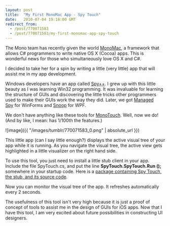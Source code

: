 ```yaml
---
layout: post
title:  "My First MonoMac App - Spy Touch"
date:   2010-07-04 19:18:00 GMT
redirect_from:
  - /post/770071583
  - /post/770071583/my-first-monomac-app-spy-touch
---
```




The Mono team has recently given the world [MonoMac](http://tirania.org/blog/archive/2010/Apr-19.html), a framework that allows C# programmers to write native OS X (Cocoa) apps. This is wonderful news for those who simultaneously love OS X and C#.

I decided to take her for a spin by writing a little (very little) app that will assist me in my app development.

Windows developers have an app called [Spy++](http://msdn.microsoft.com/en-us/library/aa242713(v=VS.60).aspx). I grew up with this little beauty as I was learning Win32 programming. It was invaluable for learning the structure of GUIs and discovering the little tricks other programmers used to make their GUIs work the way they did. Later, we got [Managed Spy](http://msdn.microsoft.com/en-us/magazine/cc163617.aspx) for WinForms and [Snoop](http://snoopwpf.codeplex.com/) for WPF.

We don't have anything like these tools for [MonoTouch](http://monotouch.net/). Well, now we do! (And by like, I mean: has 1/100th the features.)

![image]({{ "/images/tumblr/770071583_0.png" | absolute_url }})

This little app (can I say little enough?) displays the active visual tree of your app while it is running. As you navigate the visual tree, the active view gets highlighted in a little visualizer on the right hand side.

To use this tool, you just need to install a little stub client in your app. Include the file SpyTouch.cs, and put the line **SpyTouch.SpyTouch.Run ();** somewhere in your startup code. Here is a [package containing Spy Touch, the stub, and its source code](http://dl.dropbox.com/u/6908183/SpyTouch.zip).

Now you can monitor the visual tree of the app. It refreshes automatically every 2 seconds.

The usefulness of this tool isn't very high because it is just a proof of concept of tools to assist me in the design of GUIs for iOS apps. Now that I have this tool, I am very excited about future possibilities in constructing UI designers.
